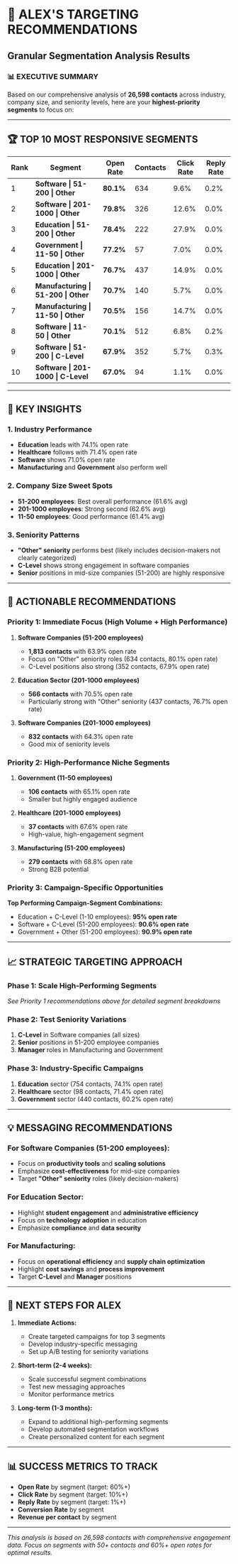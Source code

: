 # 🎯 ALEX'S TARGETING RECOMMENDATIONS
## Granular Segmentation Analysis Results

### 📊 EXECUTIVE SUMMARY

Based on our comprehensive analysis of **26,598 contacts** across industry, company size, and seniority levels, here are your **highest-priority segments** to focus on:

---

## 🏆 TOP 10 MOST RESPONSIVE SEGMENTS

| Rank | Segment | Open Rate | Contacts | Click Rate | Reply Rate |
|------|---------|-----------|----------|------------|------------|
| 1 | **Software \| 51-200 \| Other** | **80.1%** | 634 | 9.6% | 0.2% |
| 2 | **Software \| 201-1000 \| Other** | **79.8%** | 326 | 12.6% | 0.0% |
| 3 | **Education \| 51-200 \| Other** | **78.4%** | 222 | 27.9% | 0.0% |
| 4 | **Government \| 11-50 \| Other** | **77.2%** | 57 | 7.0% | 0.0% |
| 5 | **Education \| 201-1000 \| Other** | **76.7%** | 437 | 14.9% | 0.0% |
| 6 | **Manufacturing \| 51-200 \| Other** | **70.7%** | 140 | 5.7% | 0.0% |
| 7 | **Manufacturing \| 11-50 \| Other** | **70.5%** | 156 | 14.7% | 0.0% |
| 8 | **Software \| 11-50 \| Other** | **70.1%** | 512 | 6.8% | 0.2% |
| 9 | **Software \| 51-200 \| C-Level** | **67.9%** | 352 | 5.7% | 0.3% |
| 10 | **Software \| 201-1000 \| C-Level** | **67.0%** | 94 | 1.1% | 0.0% |

---

## 🎯 KEY INSIGHTS

### **1. Industry Performance**
- **Education** leads with 74.1% open rate
- **Healthcare** follows with 71.4% open rate  
- **Software** shows 71.0% open rate
- **Manufacturing** and **Government** also perform well

### **2. Company Size Sweet Spots**
- **51-200 employees**: Best overall performance (61.6% avg)
- **201-1000 employees**: Strong second (62.6% avg)
- **11-50 employees**: Good performance (61.4% avg)

### **3. Seniority Patterns**
- **"Other" seniority** performs best (likely includes decision-makers not clearly categorized)
- **C-Level** shows strong engagement in software companies
- **Senior** positions in mid-size companies (51-200) are highly responsive

---

## 🚀 ACTIONABLE RECOMMENDATIONS

### **Priority 1: Immediate Focus (High Volume + High Performance)**

1. **Software Companies (51-200 employees)**
   - **1,813 contacts** with 63.9% open rate
   - Focus on "Other" seniority roles (634 contacts, 80.1% open rate)
   - C-Level positions also strong (352 contacts, 67.9% open rate)

2. **Education Sector (201-1000 employees)**
   - **566 contacts** with 70.5% open rate
   - Particularly strong with "Other" seniority (437 contacts, 76.7% open rate)

3. **Software Companies (201-1000 employees)**
   - **832 contacts** with 64.3% open rate
   - Good mix of seniority levels

### **Priority 2: High-Performance Niche Segments**

1. **Government (11-50 employees)**
   - **106 contacts** with 65.1% open rate
   - Smaller but highly engaged audience

2. **Healthcare (201-1000 employees)**
   - **37 contacts** with 67.6% open rate
   - High-value, high-engagement segment

3. **Manufacturing (51-200 employees)**
   - **279 contacts** with 68.8% open rate
   - Strong B2B potential

### **Priority 3: Campaign-Specific Opportunities**

**Top Performing Campaign-Segment Combinations:**
- Education + C-Level (1-10 employees): **95% open rate**
- Software + C-Level (51-200 employees): **90.6% open rate**
- Government + Other (51-200 employees): **90.9% open rate**

---

## 📈 STRATEGIC TARGETING APPROACH

### **Phase 1: Scale High-Performing Segments**
*See Priority 1 recommendations above for detailed segment breakdowns*

### **Phase 2: Test Seniority Variations**
1. **C-Level** in Software companies (all sizes)
2. **Senior** positions in 51-200 employee companies
3. **Manager** roles in Manufacturing and Government

### **Phase 3: Industry-Specific Campaigns**
1. **Education** sector (754 contacts, 74.1% open rate)
2. **Healthcare** sector (98 contacts, 71.4% open rate)
3. **Government** sector (440 contacts, 60.2% open rate)

---

## 💡 MESSAGING RECOMMENDATIONS

### **For Software Companies (51-200 employees):**
- Focus on **productivity tools** and **scaling solutions**
- Emphasize **cost-effectiveness** for mid-size companies
- Target **"Other" seniority** roles (likely decision-makers)

### **For Education Sector:**
- Highlight **student engagement** and **administrative efficiency**
- Focus on **technology adoption** in education
- Emphasize **compliance** and **data security**

### **For Manufacturing:**
- Focus on **operational efficiency** and **supply chain optimization**
- Highlight **cost savings** and **process improvement**
- Target **C-Level** and **Manager** positions

---

## 🎯 NEXT STEPS FOR ALEX

1. **Immediate Actions:**
   - Create targeted campaigns for top 3 segments
   - Develop industry-specific messaging
   - Set up A/B testing for seniority variations

2. **Short-term (2-4 weeks):**
   - Scale successful segment combinations
   - Test new messaging approaches
   - Monitor performance metrics

3. **Long-term (1-3 months):**
   - Expand to additional high-performing segments
   - Develop automated segmentation workflows
   - Create personalized content for each segment

---

## 📊 SUCCESS METRICS TO TRACK

- **Open Rate** by segment (target: 60%+)
- **Click Rate** by segment (target: 10%+)
- **Reply Rate** by segment (target: 1%+)
- **Conversion Rate** by segment
- **Revenue per contact** by segment

---

*This analysis is based on 26,598 contacts with comprehensive engagement data. Focus on segments with 50+ contacts and 60%+ open rates for optimal results.* 
